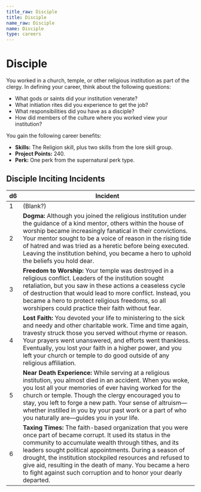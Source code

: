 ```yaml
---
title_raw: Disciple
title: Disciple
name_raw: Disciple
name: Disciple
type: careers
---
```


# Disciple

You worked in a church, temple, or other religious institution as part of the clergy. In defining your career, think about the following questions:

- What gods or saints did your institution venerate?
- What initiation rites did you experience to get the job?
- What responsibilities did you have as a disciple?
- How did members of the culture where you worked view your institution?

You gain the following career benefits:

- **Skills:** The Religion skill, plus two skills from the lore skill group.
- **Project Points:** 240.
- **Perk:** One perk from the supernatural perk type.

## Disciple Inciting Incidents

| d6  | Incident                                                                                                                                                                                                                                                                                                                                                                                                                          |
| --- | --------------------------------------------------------------------------------------------------------------------------------------------------------------------------------------------------------------------------------------------------------------------------------------------------------------------------------------------------------------------------------------------------------------------------------- |
| 1   | (Blank?)                                                                                                                                                                                                                                                                                                                                                                                                                          |
| 2   | **Dogma:** Although you joined the religious institution under the guidance of a kind mentor, others within the house of worship became increasingly fanatical in their convictions. Your mentor sought to be a voice of reason in the rising tide of hatred and was tried as a heretic before being executed. Leaving the institution behind, you became a hero to uphold the beliefs you hold dear.                             |
| 3   | **Freedom to Worship:** Your temple was destroyed in a religious conflict. Leaders of the institution sought retaliation, but you saw in these actions a ceaseless cycle of destruction that would lead to more conflict. Instead, you became a hero to protect religious freedoms, so all worshipers could practice their faith without fear.                                                                                    |
| 4   | **Lost Faith:** You devoted your life to ministering to the sick and needy and other charitable work. Time and time again, travesty struck those you served without rhyme or reason. Your prayers went unanswered, and efforts went thankless. Eventually, you lost your faith in a higher power, and you left your church or temple to do good outside of any religious affiliation.                                             |
| 5   | **Near Death Experience:** While serving at a religious institution, you almost died in an accident. When you woke, you lost all your memories of ever having worked for the church or temple. Though the clergy encouraged you to stay, you left to forge a new path. Your sense of altruism—whether instilled in you by your past work or a part of who you naturally are—guides you in your life.                              |
| 6   | **Taxing Times:** The faith-based organization that you were once part of became corrupt. It used its status in the community to accumulate wealth through tithes, and its leaders sought political appointments. During a season of drought, the institution stockpiled resources and refused to give aid, resulting in the death of many. You became a hero to fight against such corruption and to honor your dearly departed. |

